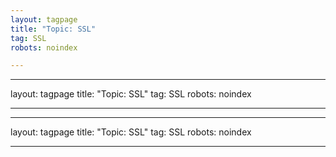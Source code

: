 ```yaml
---
layout: tagpage
title: "Topic: SSL"
tag: SSL
robots: noindex

---
```

---
layout: tagpage
title: "Topic: SSL"
tag: SSL
robots: noindex

---
---
layout: tagpage
title: "Topic: SSL"
tag: SSL
robots: noindex

---

